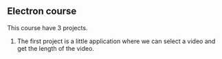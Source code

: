 ## Electron course

This course have 3 projects.

1. The first project is a little application where we can select a video and get the length of the video.